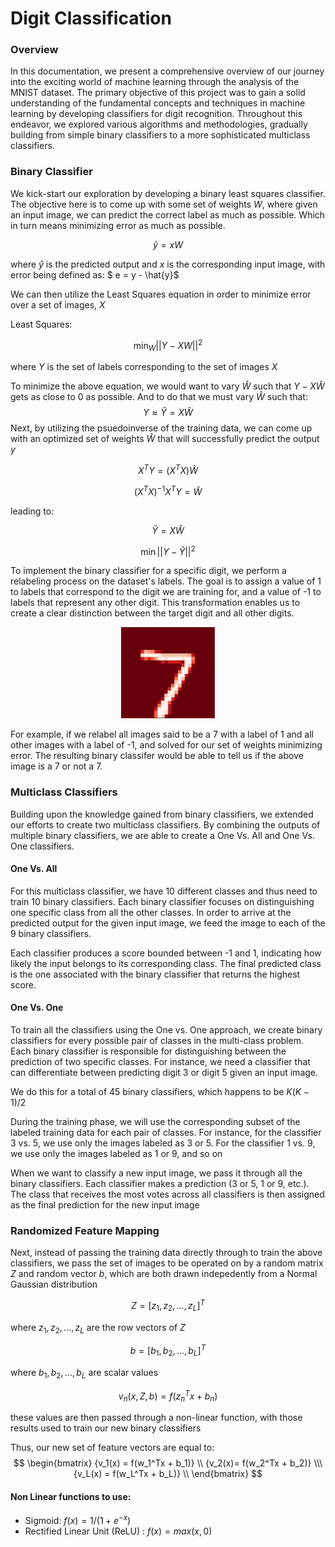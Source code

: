 # Digit Classification


### Overview
In this documentation, we present a comprehensive overview of our journey into the exciting world of machine learning through the analysis of the MNIST dataset. The primary objective of this project was to gain a solid understanding of the fundamental concepts and techniques in machine learning by developing classifiers for digit recognition. Throughout this endeavor, we explored various algorithms and methodologies, gradually building from simple binary classifiers to a more sophisticated multiclass classifiers.

### Binary Classifier
We kick-start our exploration by developing a binary least squares classifier. The objective here is to come up with some set of weights $W$, where given an input image, we can predict the correct label as much as possible. Which in turn means minimizing error as much as possible.

$$
\hat{y} = xW
$$

where $\hat{y}$ is the predicted output and $x$ is the corresponding input image, with error being defined as: $ e = y - \hat{y}$

We can then utilize the Least Squares equation in order to minimize error over a set of images, $X$

Least Squares:

$$
\min_{W} ||Y-XW|| ^2
$$

where $Y$ is the set of labels corresponding to the set of images $X$

To minimize the above equation, we would want to vary $\hat{W}$ such that $Y - X\hat{W}$ gets as close to 0 as possible. And to do that we must vary $\hat{W}$ such that:
 $$Y  ≈ \hat{Y} =  X\hat{W} $$
Next, by utilizing the psuedoinverse of the training data, we can come up with an optimized set of weights $\hat{W}$ that will successfully predict the output $y$

$$ 
X^TY = (X^TX)\hat{W}
$$

$$ 
(X^TX)^{-1}X^TY = \hat{W}  
$$



leading to:

$$ \hat{Y} =  X\hat{W}$$


 $$ \min ||Y - \hat{Y}||^2 $$

To implement the binary classifier for a specific digit, we perform a relabeling process on the dataset's labels. The goal is to assign a value of 1 to labels that correspond to the digit we are training for, and a value of -1 to labels that represent any other digit. This transformation enables us to create a clear distinction between the target digit and all other digits.

<p align="center">
  <img src="./photos/mnist_7.png" alt="Example Image">
</p>

For example, if we relabel all images said to be a 7 with a label of 1 and all other images with a label of -1, and solved for our set of weights minimizing error. The resulting binary classifer would be able to tell us if the above image is a 7 or not a 7.



### Multiclass Classifiers
Building upon the knowledge gained from binary classifiers, we extended our efforts to create two multiclass classifiers. By combining the outputs of multiple binary classifiers, we are able to create a One Vs. All and One Vs. One classifiers.

#### One Vs. All
For this multiclass classifier, we have 10 different classes and thus need to train 10 binary classifiers. Each binary classifier focuses on distinguishing one specific class from all the other classes. In order to arrive at the predicted output for the given input image, we feed the image to each of the 9 binary classifiers. 

Each classifier produces a score bounded between -1 and 1, indicating how likely the input belongs to its corresponding class. The final predicted class is the one associated with the binary classifier that returns the highest score.

#### One Vs. One
 To train all the classifiers using the One vs. One approach, we create binary classifiers for every possible pair of classes in the multi-class problem. Each binary classifier is responsible for distinguishing between the prediction of two specific classes. For instance, we need a classifier that can differentiate between predicting digit 3 or digit 5 given an input image. 

 We do this for a total of 45 binary classifiers, which happens to be $K(K-1)/2$

During the training phase, we will use the corresponding subset of the labeled training data for each pair of classes. For instance, for the classifier 3 vs. 5, we use only the images labeled as 3 or 5. For the classifier 1 vs. 9, we use only the images labeled as 1 or 9, and so on

When we want to classify a new input image, we pass it through all the binary classifiers. Each classifier makes a prediction (3 or 5, 1 or 9, etc.). The class that receives the most votes across all classifiers is then assigned as the final prediction for the new input image


### Randomized Feature Mapping

Next, instead of passing the training data directly through to train the above classifiers, we pass the set of images to be operated on by a random matrix $Z$ and random vector $b$, which are both drawn indepedently from a Normal Gaussian distribution

$$
Z = [z_1,z_2,...,z_L]^T
$$

where $z_1,z_2,...,z_L$ are the row vectors of $Z$

$$
b = [b_1,b_2,...,b_L]^T
$$

where $b_1,b_2,...,b_L$ are scalar values

$$
v_n(x,Z,b) = f(z_n^Tx + b_n)
$$

these values are then passed through a non-linear function, with those results used to train our new binary classifiers

Thus, our new set of feature vectors are equal to:
$$
    \begin{bmatrix}
    {v_1(x) = f(w_1^Tx + b_1)} \\
    {v_2(x)= f(w_2^Tx + b_2)} \\\
    {v_L(x) = f(w_L^Tx + b_L)} \\
    \end{bmatrix}
$$

#### Non Linear functions to use:
- Sigmoid: $f(x) = 1 / (1 + e^{-x})$
- Rectified Linear Unit (ReLU) : $f(x) = max(x,0)$














